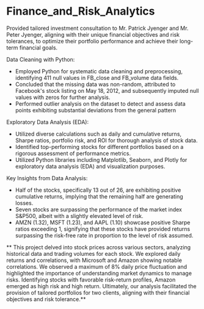 # Finance_and_Risk_Analytics
Provided tailored investment consultation to Mr. Patrick Jyenger and Mr. Peter Jyenger, aligning with their unique financial objectives and risk tolerances, to optimize their portfolio performance and achieve their long-term financial goals.

Data Cleaning with Python:
- Employed Python for systematic data cleaning and preprocessing, identifying 411 null values in FB_close and FB_volume data fields.
- Concluded that the missing data was non-random, attributed to Facebook's stock listing on May 18, 2012, and subsequently imputed null values with zeros for further analysis.
- Performed outlier analysis on the dataset to detect and assess data points exhibiting substantial deviations from the general pattern

Exploratory Data Analysis (EDA):
- Utilized diverse calculations such as daily and cumulative returns, Sharpe ratios, portfolio risk, and ROI for thorough analysis of stock data.
- Identified top-performing stocks for different portfolios based on a rigorous assessment of performance metrics.
- Utilized Python libraries including Matplotlib, Seaborn, and Plotly for exploratory data analysis (EDA) and visualization purposes.

Key Insights from Data Analysis:
- Half of the stocks, specifically 13 out of 26, are exhibiting positive cumulative returns, implying that the remaining half are generating losses.
- Seven stocks are surpassing the performance of the market index S&P500, albeit with a slightly elevated level of risk.
- AMZN (1.32), MSFT (1.23), and AAPL (1.10) showcase positive Sharpe ratios exceeding 1, signifying that these stocks have provided returns surpassing the risk-free rate in proportion to the level of risk assumed.


** This project delved into stock prices across various sectors, analyzing historical data and trading volumes for each stock. We explored daily returns and correlations, with Microsoft and Amazon showing notable correlations. We observed a maximum of 8% daily price fluctuation and highlighted the importance of understanding market dynamics to manage risks. Identifying stocks with favorable risk-return profiles, Amazon emerged as high risk and high return. Ultimately, our analysis facilitated the provision of tailored portfolios for two clients, aligning with their financial objectives and risk tolerance.**
